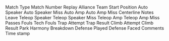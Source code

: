 Match Type
Match Number
Replay
Alliance
Team
Start Position
Auto Speaker
Auto Speaker Miss
Auto Amp
Auto Amp Miss
Centerline Notes
Leave
Teleop Speaker
Teleop Speaker Miss
Teleop Amp
Teleop Amp Miss
Passes
Fouls
Tech Fouls
Trap Attempt
Trap Result
Climb Attempt
Climb Result
Park
Harmony
Breakdown
Defense Played
Defense Faced
Comments
Time stamp